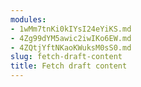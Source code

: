 ```yaml
---
modules:
- 1wMm7tnKi0kIYsI24eYiKS.md
- 4Zg99dYM5awic2iwIKo6EW.md
- 4ZQtjYftNKaoKWuksM0sS0.md
slug: fetch-draft-content
title: Fetch draft content
---
```

